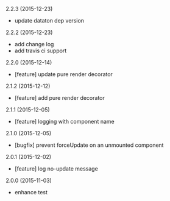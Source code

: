 2.2.3 (2015-12-23)

- update dataton dep version

2.2.2 (2015-12-23)

- add change log 
- add travis ci support

2.2.0 (2015-12-14)

- [feature] update pure render decorator

2.1.2 (2015-12-12)

- [feature] add pure render decorator

2.1.1 (2015-12-05)

- [feature] logging with component name

2.1.0 (2015-12-05)

- [bugfix] prevent forceUpdate on an unmounted component

2.0.1 (2015-12-02)

- [feature] log no-update message

2.0.0 (2015-11-03)

- enhance test
